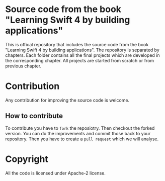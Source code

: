 # Source code from the book "Learning Swift 4 by building applications"

This is offical repository that includes the source code from the book "Learning Swift 4 by building applications". 
The repository is separated by chapters. Each folder contains all the final projects which are developed in the corresponding chapter.
All projects are started from scratch or from previous chapter.

# Contribution

Any contribution for improving the source code is welcome.

## How to contribute

To contribute you have to `fork` the reposiotry. Then checkout the forked version. You can do the improvements and commit those back to 
your repository. Then you have to create a `pull request` which we will analyse.

# Copyright

All the code is licensed under Apache-2 license.